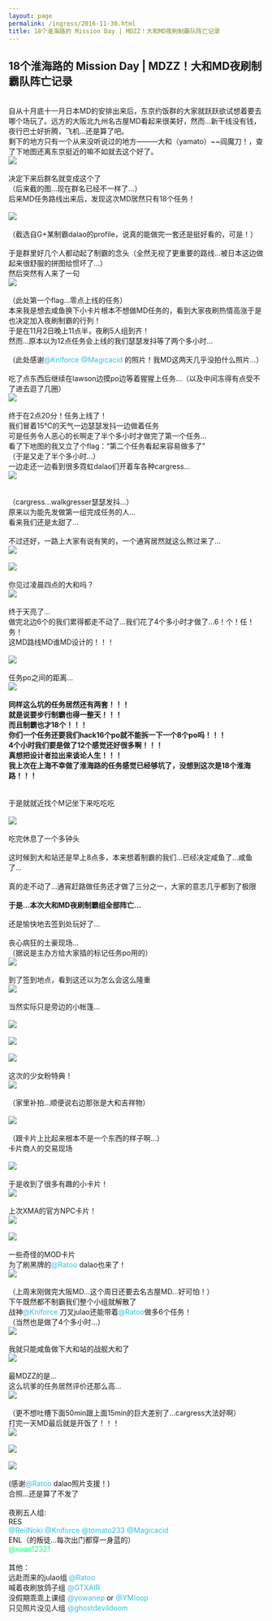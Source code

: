 ```yaml
---
layout: page
permalink: /ingress/2016-11-30.html
title: 18个淮海路的 Mission Day | MDZZ！大和MD夜刷制霸队阵亡记录
---
```


## 18个淮海路的 Mission Day | MDZZ！大和MD夜刷制霸队阵亡记录

<br>自从十月底十一月日本MD的安排出来后，东京约饭群的大家就跃跃欲试想着要去哪个场玩了。远方的大阪北九州名古屋MD看起来很美好，然而...新干线没有钱，夜行巴士好折腾，飞机...还是算了吧。  
剩下的地方只有一个从来没听说过的地方———大和（yamato）~~阎魔刀！，查了下地图还离东京挺近的嘛不如就去这个好了。
<br>
<img src="/ingress/2016-11-30/image001.jpg">
<br>
<br>决定下来后群名就变成这个了
<br>（后来截的图...现在群名已经不一样了...）
<br>
后来MD任务路线出来后，发现这次MD居然只有18个任务！  
<br>
<img src="/ingress/2016-11-30/image002.png">
<br>
<br>（截选自G+某制霸dalao的profile，说真的能做完一套还是挺好看的，可是！）  
<br>于是群里好几个人都动起了制霸的念头（全然无视了更重要的路线...被日本这边做起来很舒服的拼图给惯坏了...）
<br>然后突然有人来了一句
<br>
<img src="/ingress/2016-11-30/image003.jpg">
<br>
<br>（此处第一个flag…零点上线的任务）
<br>本来我是想去咸鱼换下小卡片根本不想做MD任务的，看到大家夜刷热情高涨于是也决定加入夜刷制霸的行列！
<br>于是在11月2日晚上11点半，夜刷5人组到齐！
<br>然而...原本以为12点任务会上线的我们瑟瑟发抖等了两个多小时...  
<br>（此处感谢<span style="color:#31c2d8">@Kniforce @Magicacid</span> 的照片！我MD这两天几乎没拍什么照片...）  
<br>吃了点东西后继续在lawson边摸po边等着猩猩上任务...（以及中间冻得有点受不了进去逛了几圈）
<br>
<img src="/ingress/2016-11-30/image004.jpg">
<br>
<br>终于在2点20分！任务上线了！
<br>我们冒着15℃的天气一边瑟瑟发抖一边做着任务
<br>可是任务令人恶心的长啊走了半个多小时才做完了第一个任务…
<br>看了下地图的我又立了个flag：“第二个任务看起来容易做多了”
<br>（于是又走了半个多小时…）
<br>一边走还一边看到很多霓虹dalao们开着车各种cargress…
<br>
<img src="/ingress/2016-11-30/image005.jpg">
<br>
<br>
<br>（cargress...walkgresser瑟瑟发抖...）
<br>原来以为能先发做第一组完成任务的人...
<br>看来我们还是太甜了...
<br>
<br>不过还好，一路上大家有说有笑的，一个通宵居然就这么熬过来了...
<br>
<img src="/ingress/2016-11-30/image006.jpg">
<br>
<br>
<img src="/ingress/2016-11-30/image007.jpg">
<br>
<br>你见过凌晨四点的大和吗？
<br>
<img src="/ingress/2016-11-30/image008.jpg">
<br>
<br>终于天亮了...
<br>做完北边6个的我们累得都走不动了...我们花了4个多小时才做了...6！个！任！务！
<br>这MD路线MD谁MD设计的！！！  
<br>
<img src="/ingress/2016-11-30/image009.jpg">
<br>
<br>任务po之间的距离…
<br>
<img src="/ingress/2016-11-30/image010.jpg">
<br>
<br>**同样这么坑的任务居然还有两套！！！**
<br>**就是说要步行制霸也得一整天！！！**
<br>**而且制霸也才18个！！！**
<br>**你们一个任务还要我们hack16个po就不能拆一下一个8个po吗！！！**
<br>**4个小时我们要是做了12个感觉还好很多啊！！！**
<br>**真想把设计者拉出来谈论人生！！！**
<br>**我上次在上海不幸做了淮海路的任务感觉已经够坑了，没想到这次是18个淮海路！！！**  
<br>
<br>于是就就近找个M记坐下来吃吃吃  
<br>
<img src="/ingress/2016-11-30/image011.jpg">
<br>
<br>吃完休息了一个多钟头  
<br>这时候到大和站还是早上8点多，本来想着制霸的我们...已经决定咸鱼了...咸鱼了...  
<br>真的走不动了…通宵赶路做任务还才做了三分之一，大家的意志几乎都到了极限  
<br>**于是…本次大和MD夜刷制霸组全部阵亡…**  
<br>还是愉快地去签到处玩好了…
<br>
<br>丧心病狂的土豪现场…
<br>（据说是主办方给大家插的标记任务po用的）
<br>
<img src="/ingress/2016-11-30/image012.jpg">
<br>
<br>到了签到地点，看到这还以为怎么会这么隆重
<br>
<img src="/ingress/2016-11-30/image013.jpg">
<br>
<br>当然实际只是旁边的小帐篷…  
<br>
<img src="/ingress/2016-11-30/image014.jpg">
<br>
<br>
<img src="/ingress/2016-11-30/image015.jpg">
<br>
<br>
<img src="/ingress/2016-11-30/image016.jpg">
<br>
<br>这次的少女粉特典！
<br>
<img src="/ingress/2016-11-30/image017.jpg">
<br>
<br>（家里补拍…顺便说右边那张是大和吉祥物）  
<br>
<img src="/ingress/2016-11-30/image018.jpg">
<br>
<br>（跟卡片上比起来根本不是一个东西的样子啊…）
<br>卡片商人的交易现场  
<br>
<img src="/ingress/2016-11-30/image019.jpg">
<br>
<br>于是收到了很多有趣的小卡片！
<br>
<img src="/ingress/2016-11-30/image020.jpg">
<br>
<br>上次XMA的官方NPC卡片！
<br>
<img src="/ingress/2016-11-30/image021.jpg">
<br>
<br>
<img src="/ingress/2016-11-30/image022.jpg">
<br>
<br>一些奇怪的MOD卡片
<br>为了刷黑牌的<span style="color:#31c2d8">@Ratoo</span> dalao也来了！
<br>
<img src="/ingress/2016-11-30/image023.jpg">
<br>
<br>（上周末刚做完大阪MD…这个周日还要去名古屋MD…好可怕！）
<br>下午既然都不制霸我们整个小组就解散了
<br>战神<span style="color:#31c2d8">@Kniforce</span> 刀叉julao还能带着<span style="color:#31c2d8">@Ratoo</span>做多6个任务！
<br>（当然也是做了4个多小时…）
<br>
<img src="/ingress/2016-11-30/image024.jpg">
<br>
<br>我就只能咸鱼做下大和站的战舰大和了
<br>
<img src="/ingress/2016-11-30/image025.jpg">
<br>
<br>最MDZZ的是…
<br>这么坑爹的任务居然评价还那么高…
<br>
<img src="/ingress/2016-11-30/image026.jpg">
<br>
<br>（更不想吐槽下面50min跟上面15min的巨大差别了…cargress大法好啊）
<br>打完一天MD最后就是开饭了！！！
<br>
<img src="/ingress/2016-11-30/image027.jpg">
<br>
<br>
<img src="/ingress/2016-11-30/image028.jpg">
<br>
<br>
<img src="/ingress/2016-11-30/image029.jpg">
<br>
<br>(感谢<span style="color:#31c2d8">@Ratoo</span> dalao照片支援！)
<br>合照…还是算了不发了
<br>
<br>夜刷五人组:
<br>RES
<br><span style="color:#31c2d8">@ReiiNoki @Kniforce @tomato233 @Magicacid</span>
<br>ENL（的叛徒...每次出门都穿一身蓝的）
<br><span style="color:#10ff7e">@xuan12321</span>
<br>
<br>其他：
<br>远赴而来的julao组 <span style="color:#31c2d8">@Ratoo</span>
<br>喊着夜刷放鸽子组 <span style="color:#31c2d8">@GTXAIR</span>
<br>没假期乖乖上课组 <span style="color:#31c2d8">@yowanep</span> or <span style="color:#31c2d8"> @YMloop</span>
<br>只见照片没见人组 <span style="color:#31c2d8">@ghostdevildoom</span>

